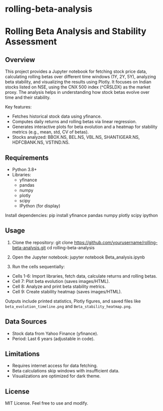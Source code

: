 # rolling-beta-analysis
# Rolling Beta Analysis and Stability Assessment

## Overview
This project provides a Jupyter notebook for fetching stock price data, calculating rolling betas over different time windows (1Y, 2Y, 5Y), analyzing beta stability, and visualizing the results using Plotly. It focuses on Indian stocks listed on NSE, using the CNX 500 index (^CRSLDX) as the market proxy. The analysis helps in understanding how stock betas evolve over time and their stability.

Key features:
- Fetches historical stock data using yfinance.
- Computes daily returns and rolling betas via linear regression.
- Generates interactive plots for beta evolution and a heatmap for stability metrics (e.g., mean, std, CV of betas).
- Stocks analyzed: BBOX.NS, BEL.NS, VBL.NS, SHANTIGEAR.NS, HDFCBANK.NS, VSTIND.NS.

## Requirements
- Python 3.8+
- Libraries: 
  - yfinance
  - pandas
  - numpy
  - plotly
  - scipy
  - IPython (for display)

Install dependencies:
pip install yfinance pandas numpy plotly scipy ipython


## Usage
1. Clone the repository:
git clone https://github.com/yourusername/rolling-beta-analysis.git
cd rolling-beta-analysis


2. Open the Jupyter notebook:
jupyter notebook Beta_analysis.ipynb


3. Run the cells sequentially:
- Cells 1-6: Import libraries, fetch data, calculate returns and rolling betas.
- Cell 7: Plot beta evolution (saves images/HTML).
- Cell 8: Analyze and print beta stability metrics.
- Cell 9: Create stability heatmap (saves images/HTML).

Outputs include printed statistics, Plotly figures, and saved files like `beta_evolution_timeline.png` and `Beta_stability_heatmap.png`.

## Data Sources
- Stock data from Yahoo Finance (yfinance).
- Period: Last 6 years (adjustable in code).

## Limitations
- Requires internet access for data fetching.
- Beta calculations skip windows with insufficient data.
- Visualizations are optimized for dark theme.

## License
MIT License. Feel free to use and modify.
